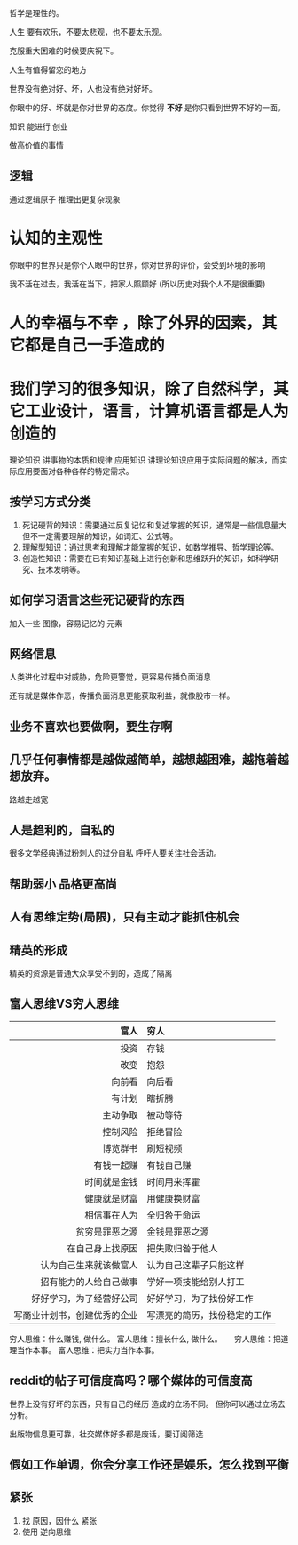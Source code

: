 哲学是理性的。

人生 要有欢乐，不要太悲观，也不要太乐观。

克服重大困难的时候要庆祝下。

人生有值得留恋的地方

世界没有绝对好、坏，人也没有绝对好坏。

你眼中的好、坏就是你对世界的态度。你觉得 **不好** 是你只看到世界不好的一面。

知识 能进行 创业

做高价值的事情

## 逻辑

通过逻辑原子 推理出更复杂现象


# 认知的主观性

你眼中的世界只是你个人眼中的世界，你对世界的评价，会受到环境的影响

我不活在过去，我活在当下，把家人照顾好 (所以历史对我个人不是很重要)

# 人的幸福与不幸 ，除了外界的因素，其它都是自己一手造成的

# 我们学习的很多知识，除了自然科学，其它工业设计，语言，计算机语言都是人为创造的

理论知识 讲事物的本质和规律
应用知识 讲理论知识应用于实际问题的解决，而实际应用要面对各种各样的特定需求。


## 按学习方式分类
1.  死记硬背的知识：需要通过反复记忆和复述掌握的知识，通常是一些信息量大但不一定需要理解的知识，如词汇、公式等。
2. 理解型知识：通过思考和理解才能掌握的知识，如数学推导、哲学理论等。
3. 创造性知识：需要在已有知识基础上进行创新和思维跃升的知识，如科学研究、技术发明等。

## 如何学习语言这些死记硬背的东西

加入一些 图像，容易记忆的 元素

## 网络信息

人类进化过程中对威胁，危险更警觉，更容易传播负面消息

还有就是媒体作恶，传播负面消息更能获取利益，就像股市一样。

## 业务不喜欢也要做啊，要生存啊

## 几乎任何事情都是越做越简单，越想越困难，越拖着越想放弃。

路越走越宽
## 人是趋利的，自私的

很多文学经典通过粉刺人的过分自私 呼吁人要关注社会活动。


## 帮助弱小 品格更高尚

## 人有思维定势(局限)，只有主动才能抓住机会
## 精英的形成

精英的资源是普通大众享受不到的，造成了隔离


## 富人思维VS穷人思维

|                         富人 | 穷人                         |
| ---------------------------: | :--------------------------- |
|                         投资 | 存钱                         |
|                         改变 | 抱怨                         |
|                       向前看 | 向后看                       |
|                       有计划 | 瞎折腾                       |
|                     主动争取 | 被动等待                     |
|                     控制风险 | 拒绝冒险                     |
|                     博览群书 | 刷短视频                     |
|                   有钱一起赚 | 有钱自己赚                   |
|                 时间就是金钱 | 时间用来挥霍                 |
|                 健康就是财富 | 用健康换财富                 |
|                 相信事在人为 | 全归咎于命运                 |
|               贫穷是罪恶之源 | 金钱是罪恶之源               |
|             在自己身上找原因 | 把失败归咎于他人             |
|       认为自己生来就该做富人 | 认为自己这辈子只能这样       |
|       招有能力的人给自己做事 | 学好一项技能给别人打工       |
|     好好学习，为了经营好公司 | 好好学习，为了找份好工作     |
| 写商业计划书，创建优秀的企业 | 写漂亮的简历，找份稳定的工作 |


穷人思维：什么赚钱, 做什么。
富人思维：擅长什么, 做什么。
　
穷人思维：把道理当作本事。
富人思维：把实力当作本事。


## reddit的帖子可信度高吗？哪个媒体的可信度高

世界上没有好坏的东西，只有自己的经历 造成的立场不同。
但你可以通过立场去分析。

出版物信息更可靠，社交媒体好多都是废话，要订阅筛选

## 假如工作单调，你会分享工作还是娱乐，怎么找到平衡

## 紧张

1. 找 原因，因什么 紧张
2. 使用 逆向思维

